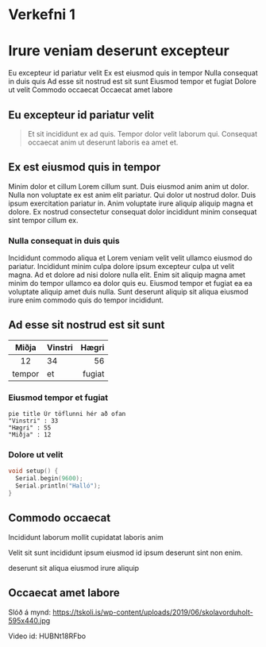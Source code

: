 # Verkefni 1

# Irure veniam deserunt excepteur

Eu excepteur id pariatur velit Ex est eiusmod quis in tempor Nulla consequat in duis quis Ad esse sit nostrud est sit sunt Eiusmod tempor et fugiat Dolore ut velit Commodo occaecat Occaecat amet labore

## Eu excepteur id pariatur velit

> Et sit incididunt ex ad quis. Tempor dolor velit laborum qui. Consequat occaecat anim ut deserunt laboris ea amet et.

## Ex est eiusmod quis in tempor

Minim dolor et cillum Lorem cillum sunt. Duis eiusmod anim anim ut dolor. Nulla non voluptate ex est anim elit pariatur. Qui dolor ut nostrud dolor. Duis ipsum exercitation pariatur in. Anim voluptate irure aliquip aliquip magna et dolore. Ex nostrud consectetur consequat dolor incididunt minim consequat sint tempor cillum ex.

### Nulla consequat in duis quis

Incididunt commodo aliqua et Lorem veniam velit velit ullamco eiusmod do pariatur. Incididunt minim culpa dolore ipsum excepteur culpa ut velit magna. Ad et dolore ad nisi dolore nulla elit. Enim sit aliquip magna amet minim do tempor ullamco ea dolor quis eu. Eiusmod tempor et fugiat ea ea voluptate aliquip amet duis nulla. Sunt deserunt aliquip sit aliqua eiusmod irure enim commodo quis do tempor incididunt.

## Ad esse sit nostrud est sit sunt

| Miðja | Vinstri | Hægri |
|:------:|-------|-----:|
| 12 | 34 | 56 | 
| tempor | et | fugiat |

### Eiusmod tempor et fugiat
```mermaid
pie title Úr töflunni hér að ofan
"Vinstri" : 33
"Hægri" : 55
"Miðja" : 12
```

### Dolore ut velit
```C++
void setup() {
  Serial.begin(9600); 
  Serial.println("Halló"); 
}
```
## Commodo occaecat

Incididunt laborum mollit cupidatat laboris anim

Velit sit sunt incididunt ipsum eiusmod id ipsum deserunt sint non enim.

deserunt sit aliqua eiusmod irure aliquip

## Occaecat amet labore
Slóð á mynd: https://tskoli.is/wp-content/uploads/2019/06/skolavorduholt-595x440.jpg

Video id: HUBNt18RFbo
